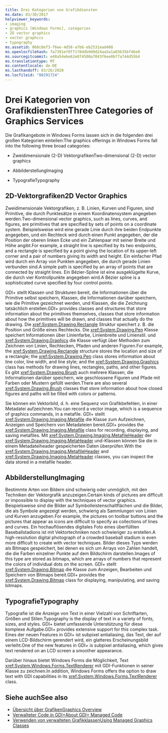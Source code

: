 ```yaml
---
title: Drei Kategorien von Grafikdiensten
ms.date: 03/30/2017
helpviewer_keywords:
- imaging
- graphics [Windows Forms], categories
- 2D vector graphics
- vector graphics
- typography
ms.assetid: 068c0ef3-f6ee-4d58-a7b6-eb2531ead408
ms.openlocfilehash: fa7391ef0f7170ddb9d9d24aa5a1a03635bf46e0
ms.sourcegitcommit: e48a54ebe62e874500a7043f6ee0b77a744d55b4
ms.translationtype: MT
ms.contentlocale: de-DE
ms.lasthandoff: 03/26/2020
ms.locfileid: "80291724"
---
```

# <a name="three-categories-of-graphics-services"></a><span data-ttu-id="1431c-102">Drei Kategorien von Grafikdiensten</span><span class="sxs-lookup"><span data-stu-id="1431c-102">Three Categories of Graphics Services</span></span>
<span data-ttu-id="1431c-103">Die Grafikangebote in Windows Forms lassen sich in die folgenden drei großen Kategorien einteilen:</span><span class="sxs-lookup"><span data-stu-id="1431c-103">The graphics offerings in Windows Forms fall into the following three broad categories:</span></span>  
  
- <span data-ttu-id="1431c-104">Zweidimensionale (2-D) Vektorgrafiken</span><span class="sxs-lookup"><span data-stu-id="1431c-104">Two-dimensional (2-D) vector graphics</span></span>  
  
- <span data-ttu-id="1431c-105">Abbilderstellung</span><span class="sxs-lookup"><span data-stu-id="1431c-105">Imaging</span></span>  
  
- <span data-ttu-id="1431c-106">Typografie</span><span class="sxs-lookup"><span data-stu-id="1431c-106">Typography</span></span>  
  
## <a name="2d-vector-graphics"></a><span data-ttu-id="1431c-107">2D-Vektorgrafiken</span><span class="sxs-lookup"><span data-stu-id="1431c-107">2D Vector Graphics</span></span>  
 <span data-ttu-id="1431c-108">Zweidimensionale Vektorgrafiken, z. B. Linien, Kurven und Figuren, sind Primitive, die durch Punktesätze in einem Koordinatensystem angegeben werden.</span><span class="sxs-lookup"><span data-stu-id="1431c-108">Two-dimensional vector graphics, such as lines, curves, and figures, are primitives that are specified by sets of points on a coordinate system.</span></span> <span data-ttu-id="1431c-109">Beispielsweise wird eine gerade Linie durch ihre beiden Endpunkte angegeben, und ein Rechteck wird durch einen Punkt angegeben, der die Position der oberen linken Ecke und ein Zahlenpaar mit seiner Breite und Höhe angibt.</span><span class="sxs-lookup"><span data-stu-id="1431c-109">For example, a straight line is specified by its two endpoints, and a rectangle is specified by a point giving the location of its upper-left corner and a pair of numbers giving its width and height.</span></span> <span data-ttu-id="1431c-110">Ein einfacher Pfad wird durch ein Array von Punkten angegeben, die durch gerade Linien verbunden sind.</span><span class="sxs-lookup"><span data-stu-id="1431c-110">A simple path is specified by an array of points that are connected by straight lines.</span></span> <span data-ttu-id="1431c-111">Ein Bézier-Spline ist eine ausgeklügelte Kurve, die durch vier Kontrollpunkte angegeben wird.</span><span class="sxs-lookup"><span data-stu-id="1431c-111">A Bézier spline is a sophisticated curve specified by four control points.</span></span>  
  
 <span data-ttu-id="1431c-112">GDI+ stellt Klassen und Strukturen bereit, die Informationen über die Primitive selbst speichern, Klassen, die Informationen darüber speichern, wie die Primitive gezeichnet werden, und Klassen, die die Zeichnung tatsächlich erstellen.</span><span class="sxs-lookup"><span data-stu-id="1431c-112">GDI+ provides classes and structures that store information about the primitives themselves, classes that store information about how the primitives will be drawn, and classes that actually do the drawing.</span></span> <span data-ttu-id="1431c-113">Die <xref:System.Drawing.Rectangle> Struktur speichert z. B. die Position und Größe eines Rechtecks. Die <xref:System.Drawing.Pen> Klasse speichert Informationen über Linienfarbe, Linienbreite und Linienstil. und <xref:System.Drawing.Graphics> die Klasse verfügt über Methoden zum Zeichnen von Linien, Rechtecken, Pfaden und anderen Figuren.</span><span class="sxs-lookup"><span data-stu-id="1431c-113">For example, the <xref:System.Drawing.Rectangle> structure stores the location and size of a rectangle; the <xref:System.Drawing.Pen> class stores information about line color, line width, and line style; and the <xref:System.Drawing.Graphics> class has methods for drawing lines, rectangles, paths, and other figures.</span></span> <span data-ttu-id="1431c-114">Es gibt <xref:System.Drawing.Brush> auch mehrere Klassen, die Informationen darüber speichern, wie geschlossene Figuren und Pfade mit Farben oder Mustern gefüllt werden.</span><span class="sxs-lookup"><span data-stu-id="1431c-114">There are also several <xref:System.Drawing.Brush> classes that store information about how closed figures and paths will be filled with colors or patterns.</span></span>  
  
 <span data-ttu-id="1431c-115">Sie können ein Vektorbild, d. h. eine Sequenz von Grafikbefehlen, in einer Metadatei aufzeichnen.</span><span class="sxs-lookup"><span data-stu-id="1431c-115">You can record a vector image, which is a sequence of graphics commands, in a metafile.</span></span> <span data-ttu-id="1431c-116">GDI+ stellt <xref:System.Drawing.Imaging.Metafile> die Klasse zum Aufzeichnen, Anzeigen und Speichern von Metadateien bereit.</span><span class="sxs-lookup"><span data-stu-id="1431c-116">GDI+ provides the <xref:System.Drawing.Imaging.Metafile> class for recording, displaying, and saving metafiles.</span></span> <span data-ttu-id="1431c-117">Mit <xref:System.Drawing.Imaging.MetafileHeader> der <xref:System.Drawing.Imaging.MetaHeader> und-Klassen können Sie die in einem Metadateiheader gespeicherten Daten überprüfen.</span><span class="sxs-lookup"><span data-stu-id="1431c-117">With the <xref:System.Drawing.Imaging.MetafileHeader> and <xref:System.Drawing.Imaging.MetaHeader> classes, you can inspect the data stored in a metafile header.</span></span>  
  
## <a name="imaging"></a><span data-ttu-id="1431c-118">Abbilderstellung</span><span class="sxs-lookup"><span data-stu-id="1431c-118">Imaging</span></span>  
 <span data-ttu-id="1431c-119">Bestimmte Arten von Bildern sind schwierig oder unmöglich, mit den Techniken der Vektorgrafik anzuzeigen.</span><span class="sxs-lookup"><span data-stu-id="1431c-119">Certain kinds of pictures are difficult or impossible to display with the techniques of vector graphics.</span></span> <span data-ttu-id="1431c-120">Beispielsweise sind die Bilder auf Symbolleistenschaltflächen und die Bilder, die als Symbole angezeigt werden, schwierig als Sammlungen von Linien und Kurven anzugeben.</span><span class="sxs-lookup"><span data-stu-id="1431c-120">For example, the pictures on toolbar buttons and the pictures that appear as icons are difficult to specify as collections of lines and curves.</span></span> <span data-ttu-id="1431c-121">Ein hochauflösendes digitales Foto eines überfüllten Baseballstadions ist mit Vektortechniken noch schwieriger zu erstellen.</span><span class="sxs-lookup"><span data-stu-id="1431c-121">A high-resolution digital photograph of a crowded baseball stadium is even more difficult to create with vector techniques.</span></span> <span data-ttu-id="1431c-122">Bilder dieses Typs werden als Bitmaps gespeichert, bei denen es sich um Arrays von Zahlen handelt, die die Farben einzelner Punkte auf dem Bildschirm darstellen.</span><span class="sxs-lookup"><span data-stu-id="1431c-122">Images of this type are stored as bitmaps, which are arrays of numbers that represent the colors of individual dots on the screen.</span></span> <span data-ttu-id="1431c-123">GDI+ stellt <xref:System.Drawing.Bitmap> die Klasse zum Anzeigen, Bearbeiten und Speichern von Bitmaps bereit.</span><span class="sxs-lookup"><span data-stu-id="1431c-123">GDI+ provides the <xref:System.Drawing.Bitmap> class for displaying, manipulating, and saving bitmaps.</span></span>  
  
## <a name="typography"></a><span data-ttu-id="1431c-124">Typografie</span><span class="sxs-lookup"><span data-stu-id="1431c-124">Typography</span></span>  
 <span data-ttu-id="1431c-125">Typografie ist die Anzeige von Text in einer Vielzahl von Schriftarten, Größen und Stilen.</span><span class="sxs-lookup"><span data-stu-id="1431c-125">Typography is the display of text in a variety of fonts, sizes, and styles.</span></span> <span data-ttu-id="1431c-126">GDI+ bietet umfassende Unterstützung für diese komplexe Aufgabe.</span><span class="sxs-lookup"><span data-stu-id="1431c-126">GDI+ provides extensive support for this complex task.</span></span> <span data-ttu-id="1431c-127">Eines der neuen Features in GDI+ ist subpixel antialiasing, das Text, der auf einem LCD-Bildschirm gerendert wird, ein glatteres Erscheinungsbild verleiht.</span><span class="sxs-lookup"><span data-stu-id="1431c-127">One of the new features in GDI+ is subpixel antialiasing, which gives text rendered on an LCD screen a smoother appearance.</span></span>  
  
 <span data-ttu-id="1431c-128">Darüber hinaus bietet Windows Forms die Möglichkeit, Text <xref:System.Windows.Forms.TextRenderer> mit GDI-Funktionen in seiner Klasse zu zeichnen.</span><span class="sxs-lookup"><span data-stu-id="1431c-128">In addition, Windows Forms offers the option to draw text with GDI capabilities in its <xref:System.Windows.Forms.TextRenderer> class.</span></span>  
  
## <a name="see-also"></a><span data-ttu-id="1431c-129">Siehe auch</span><span class="sxs-lookup"><span data-stu-id="1431c-129">See also</span></span>

- [<span data-ttu-id="1431c-130">Übersicht über Grafiken</span><span class="sxs-lookup"><span data-stu-id="1431c-130">Graphics Overview</span></span>](graphics-overview-windows-forms.md)
- [<span data-ttu-id="1431c-131">Verwalteter Code in GDI+</span><span class="sxs-lookup"><span data-stu-id="1431c-131">About GDI+ Managed Code</span></span>](about-gdi-managed-code.md)
- [<span data-ttu-id="1431c-132">Verwenden von verwalteten Grafikklassen</span><span class="sxs-lookup"><span data-stu-id="1431c-132">Using Managed Graphics Classes</span></span>](using-managed-graphics-classes.md)

